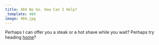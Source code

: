 ```yaml
---
title: 404 No Go. How Can I Help?
_template: 404
image: 404.jpg
---
```

Perhaps I can offer you a steak or a hot shave while you wait? Perhaps try heading [home](/)?
